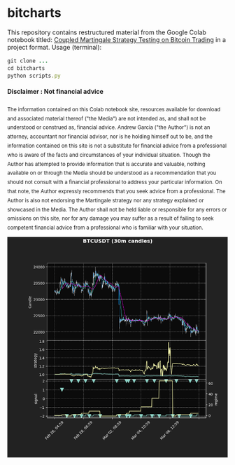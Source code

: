 # bitcharts

This repository contains restructured material from the Google Colab notebook titled: [Coupled Martingale Strategy Testing on Bitcoin Trading](https://colab.research.google.com/drive/1SnWa53xzA83IYTlgqP8eOx5LB82ux8SG?usp=sharing) in a project format. Usage (terminal):

```ruby
git clone ...
cd bitcharts
python scripts.py
```

#### Disclaimer : Not financial advice
<sub>
The information contained on this Colab notebook site, resources available for download and associated material thereof ("the Media") are not intended as, and shall not be understood or construed as, financial advice. Andrew Garcia ("the Author") is not an attorney, accountant nor financial advisor, nor is he holding himself out to be, and the information contained on this site is not a substitute for financial advice from a professional who is aware of the facts and circumstances of your individual situation. Though the Author has attempted to provide information that is accurate and valuable, nothing available on or through the Media should be understood as a recommendation that you should not consult with a financial professional to address your particular information. On that note, the Author expressly recommends that you seek advice from a professional. 
</sub>


<sub>
The Author is also not endorsing the Martingale strategy nor any strategy explained or showcased in the Media. The Author shall not be held liable or responsible for any errors or omissions on this site, nor for any damage you may suffer as a result of failing to seek competent financial advice from a professional who is familiar with your situation.
</sub>


![](img/Figure_1.png)
